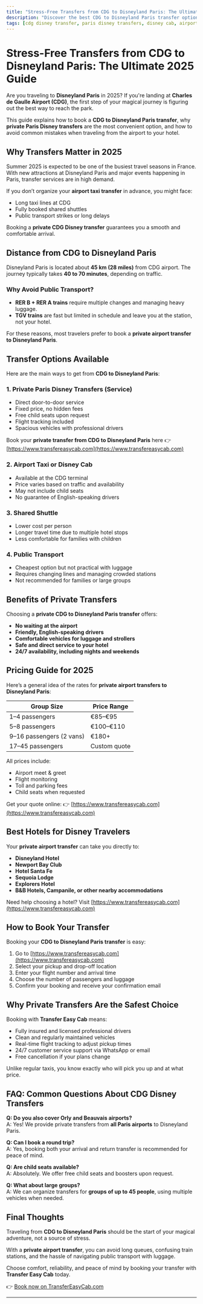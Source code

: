 ```yaml
---
title: "Stress-Free Transfers from CDG to Disneyland Paris: The Ultimate 2025 Guide"
description: "Discover the best CDG to Disneyland Paris transfer options in 2025. Learn about private transfers, airport taxis, and the easiest ways to travel stress-free from Charles de Gaulle to Disneyland Paris."
tags: [cdg disney transfer, paris disney transfers, disney cab, airport taxi, disneyland paris transfer, private taxi paris, transfers from cdg airport to disneyland paris, private transfer cdg to disneyland paris, airport transfers paris france, paris disney transfer]
---
```


# Stress-Free Transfers from CDG to Disneyland Paris: The Ultimate 2025 Guide

Are you traveling to **Disneyland Paris** in 2025? If you're landing at **Charles de Gaulle Airport (CDG)**, the first step of your magical journey is figuring out the best way to reach the park.

This guide explains how to book a **CDG to Disneyland Paris transfer**, why **private Paris Disney transfers** are the most convenient option, and how to avoid common mistakes when traveling from the airport to your hotel.

## Why Transfers Matter in 2025

Summer 2025 is expected to be one of the busiest travel seasons in France. With new attractions at Disneyland Paris and major events happening in Paris, transfer services are in high demand.

If you don’t organize your **airport taxi transfer** in advance, you might face:

- Long taxi lines at CDG  
- Fully booked shared shuttles  
- Public transport strikes or long delays

Booking a **private CDG Disney transfer** guarantees you a smooth and comfortable arrival.

## Distance from CDG to Disneyland Paris

Disneyland Paris is located about **45 km (28 miles)** from CDG airport. The journey typically takes **40 to 70 minutes**, depending on traffic.

### Why Avoid Public Transport?

- **RER B + RER A trains** require multiple changes and managing heavy luggage.  
- **TGV trains** are fast but limited in schedule and leave you at the station, not your hotel.  

For these reasons, most travelers prefer to book a **private airport transfer to Disneyland Paris**.

## Transfer Options Available

Here are the main ways to get from **CDG to Disneyland Paris**:

### 1. Private Paris Disney Transfers (Service)

- Direct door-to-door service  
- Fixed price, no hidden fees  
- Free child seats upon request  
- Flight tracking included  
- Spacious vehicles with professional drivers  

Book your **private transfer from CDG to Disneyland Paris** here 👉 [https://www.transfereasycab.com](https://www.transfereasycab.com)

### 2. Airport Taxi or Disney Cab

- Available at the CDG terminal  
- Price varies based on traffic and availability  
- May not include child seats  
- No guarantee of English-speaking drivers  

### 3. Shared Shuttle

- Lower cost per person  
- Longer travel time due to multiple hotel stops  
- Less comfortable for families with children  

### 4. Public Transport

- Cheapest option but not practical with luggage  
- Requires changing lines and managing crowded stations  
- Not recommended for families or large groups  

## Benefits of Private Transfers

Choosing a **private CDG to Disneyland Paris transfer** offers:

- **No waiting at the airport**  
- **Friendly, English-speaking drivers**  
- **Comfortable vehicles for luggage and strollers**  
- **Safe and direct service to your hotel**  
- **24/7 availability, including nights and weekends**

## Pricing Guide for 2025

Here’s a general idea of the rates for **private airport transfers to Disneyland Paris**:

| Group Size               | Price Range  |
|-------------------------|--------------|
| 1–4 passengers           | €85–€95      |
| 5–8 passengers           | €100–€110    |
| 9–16 passengers (2 vans) | €180+        |
| 17–45 passengers         | Custom quote |

All prices include:

- Airport meet & greet  
- Flight monitoring  
- Toll and parking fees  
- Child seats when requested  

Get your quote online: 👉 [https://www.transfereasycab.com](https://www.transfereasycab.com)

## Best Hotels for Disney Travelers

Your **private airport transfer** can take you directly to:

- **Disneyland Hotel**  
- **Newport Bay Club**  
- **Hotel Santa Fe**  
- **Sequoia Lodge**  
- **Explorers Hotel**  
- **B&B Hotels, Campanile, or other nearby accommodations**

Need help choosing a hotel? Visit [https://www.transfereasycab.com](https://www.transfereasycab.com)

## How to Book Your Transfer

Booking your **CDG to Disneyland Paris transfer** is easy:

1. Go to [https://www.transfereasycab.com](https://www.transfereasycab.com)  
2. Select your pickup and drop-off location  
3. Enter your flight number and arrival time  
4. Choose the number of passengers and luggage  
5. Confirm your booking and receive your confirmation email

## Why Private Transfers Are the Safest Choice

Booking with **Transfer Easy Cab** means:

- Fully insured and licensed professional drivers  
- Clean and regularly maintained vehicles  
- Real-time flight tracking to adjust pickup times  
- 24/7 customer service support via WhatsApp or email  
- Free cancellation if your plans change  

Unlike regular taxis, you know exactly who will pick you up and at what price.

## FAQ: Common Questions About CDG Disney Transfers

**Q: Do you also cover Orly and Beauvais airports?**  
A: Yes! We provide private transfers from **all Paris airports** to Disneyland Paris.

**Q: Can I book a round trip?**  
A: Yes, booking both your arrival and return transfer is recommended for peace of mind.

**Q: Are child seats available?**  
A: Absolutely. We offer free child seats and boosters upon request.

**Q: What about large groups?**  
A: We can organize transfers for **groups of up to 45 people**, using multiple vehicles when needed.

## Final Thoughts

Traveling from **CDG to Disneyland Paris** should be the start of your magical adventure, not a source of stress.  

With a **private airport transfer**, you can avoid long queues, confusing train stations, and the hassle of navigating public transport with luggage.  

Choose comfort, reliability, and peace of mind by booking your transfer with **Transfer Easy Cab** today.

👉 [Book now on TransferEasyCab.com](https://www.transfereasycab.com)

---
